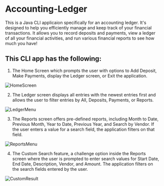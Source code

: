 # Accounting-Ledger
This is a Java CLI applicaion specifically for an accounting ledger. 
It's designed to help you efficiently manage and keep track of your financial transactions. 
It allows you to record deposits and payments, view a ledger of all your financial activities, 
and run various financial reports to see how much you have!
## This CLI app has the following: 
1. The Home Screen which prompts the user with options to Add Deposit, Make Payments, display the Ledger screen, or Exit the application.
   
![HomeScreen](https://github.com/AlexisS05/accounting-ledger/assets/57822868/911bb99d-b35d-423c-97a9-3d874d64a1dc)

2. The Ledger screen displays all entries with the newest entries first and allows the user to filter entries by All, Deposits, Payments, or Reports.
   
![LedgerMenu](https://github.com/AlexisS05/accounting-ledger/assets/57822868/3fd7c9c8-c60e-44d4-8a46-180fbbebe48e)

3. The Reports screen offers pre-defined reports, including Month to Date, Previous Month, Year to Date, Previous Year, and Search by Vendor. If the user enters a value for a search field, the application filters on that field.
   
![ReportsMenu](https://github.com/AlexisS05/accounting-ledger/assets/57822868/e378d7b7-5ede-4a46-be37-e515eda56df3)

4. The Custom Search feature, a challenge option inside the Reports screen where the user is prompted to enter search values for Start Date, End Date, Description, Vendor, and Amount. The application filters on the search fields entered by the user.

![CustomResult](https://github.com/AlexisS05/accounting-ledger/assets/57822868/210219bd-441f-4887-9212-d2a7f7124add)

